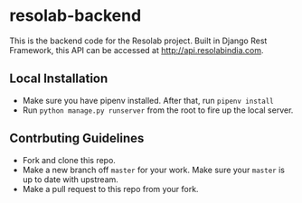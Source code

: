 # resolab-backend

This is the backend code for the Resolab project. Built in Django Rest Framework, this API can be accessed at http://api.resolabindia.com.

## Local Installation

 - Make sure you have pipenv installed. After that, run `pipenv install`
 - Run `python manage.py runserver` from the root to fire up the local server.

## Contrbuting Guidelines
 - Fork and clone this repo.
 - Make a new branch off `master` for your work. Make sure your `master` is up to date with upstream.
 - Make a pull request to this repo from your fork.
